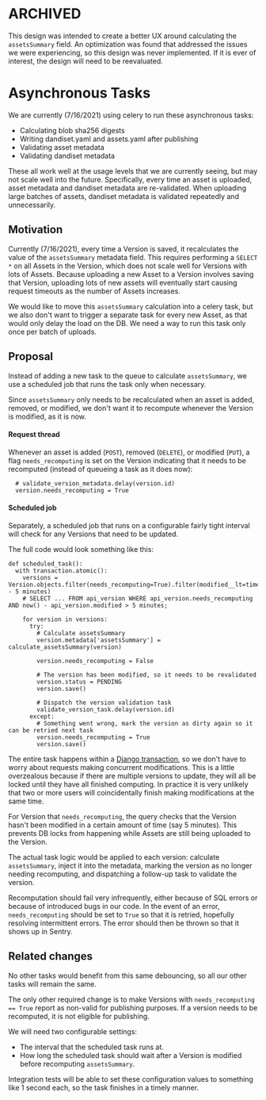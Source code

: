 # ARCHIVED
This design was intended to create a better UX around calculating the `assetsSummary` field.
An optimization was found that addressed the issues we were experiencing, so this design was never implemented.
If it is ever of interest, the design will need to be reevaluated.

# Asynchronous Tasks
We are currently (7/16/2021) using celery to run these asynchronous tasks:

 * Calculating blob sha256 digests
 * Writing dandiset.yaml and assets.yaml after publishing
 * Validating asset metadata
 * Validating dandiset metadata

These all work well at the usage levels that we are currently seeing, but may not scale well into the future.
Specifically, every time an asset is uploaded, asset metadata and dandiset metadata are re-validated.
When uploading large batches of assets, dandiset metadata is validated repeatedly and unnecessarily.

## Motivation
Currently (7/16/2021), every time a Version is saved, it recalculates the value of the `assetsSummary` metadata field.
This requires performing a `SELECT *` on all Assets in the Version, which does not scale well for Versions with lots of Assets.
Because uploading a new Asset to a Version involves saving that Version, uploading lots of new assets will eventually start causing request timeouts as the number of Assets increases.

We would like to move this `assetsSummary` calculation into a celery task, but we also don't want to trigger a separate task for every new Asset, as that would only delay the load on the DB.
We need a way to run this task only once per batch of uploads.

## Proposal
Instead of adding a new task to the queue to calculate `assetsSummary`, we use a scheduled job that runs the task only when necessary.

Since `assetsSummary` only needs to be recalculated when an asset is added, removed, or modified, we don't want it to recompute whenever the Version is modified, as it is now.

#### Request thread
Whenever an asset is added (`POST`), removed (`DELETE`), or modified (`PUT`), a flag `needs_recomputing` is set on the Version indicating that it needs to be recomputed (instead of queueing a task as it does now):
```
  # validate_version_metadata.delay(version.id)
  version.needs_recomputing = True
```

#### Scheduled job
Separately, a scheduled job that runs on a configurable fairly tight interval will check for any Versions that need to be updated.

The full code would look something like this:
```
def scheduled_task():
  with transaction.atomic():
    versions = Version.objects.filter(needs_recomputing=True).filter(modified__lt=timezone.now() - 5 minutes)
    # SELECT ... FROM api_version WHERE api_version.needs_recomputing AND now() - api_version.modified > 5 minutes;

    for version in versions:
      try:
        # Calculate assetsSummary
        version.metadata['assetsSummary'] = calculate_assetsSummary(version)

        version.needs_recomputing = False

        # The version has been modified, so it needs to be revalidated
        version.status = PENDING
        version.save()

        # Dispatch the version validation task
        validate_version_task.delay(version.id)
      except:
        # Something went wrong, mark the version as dirty again so it can be retried next task
        version.needs_recomputing = True
        version.save()
```

The entire task happens within a [Django transaction](https://docs.djangoproject.com/en/3.2/topics/db/transactions/#controlling-transactions-explicitly), so we don't have to worry about requests making concurrent modifications.
This is a little overzealous because if there are multiple versions to update, they will all be locked until they have all finished computing.
In practice it is very unlikely that two or more users will coincidentally finish making modifications at the same time.

For Version that `needs_recomputing`, the query checks that the Version hasn't been modified in a certain amount of time (say 5 minutes). This prevents DB locks from happening while Assets are still being uploaded to the Version.

The actual task logic would be applied to each version: calculate `assetsSummary`, inject it into the metadata, marking the version as no longer needing recomputing, and dispatching a follow-up task to validate the version.

Recomputation should fail very infrequently, either because of SQL errors or because of introduced bugs in our code.
In the event of an error, `needs_recomputing` should be set to `True` so that it is retried, hopefully resolving intermittent errors.
The error should then be thrown so that it shows up in Sentry.

## Related changes
No other tasks would benefit from this same debouncing, so all our other tasks will remain the same.

The only other required change is to make Versions with `needs_recomputing == True` report as non-valid for publishing purposes.
If a version needs to be recomputed, it is not eligible for publishing.

We will need two configurable settings:
* The interval that the scheduled task runs at.
* How long the scheduled task should wait after a Version is modified before recomputing `assetsSummary`.

Integration tests will be able to set these configuration values to something like 1 second each, so the task finishes in a timely manner.
